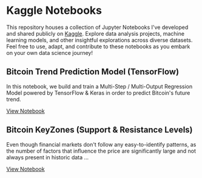 # Kaggle Notebooks

This repository houses a collection of Jupyter Notebooks I've developed and shared publicly on [Kaggle](https://www.kaggle.com/). Explore data analysis projects, machine learning models, and other insightful explorations across diverse datasets. Feel free to use, adapt, and contribute to these notebooks as you embark on your own data science journey!


## Bitcoin Trend Prediction Model (TensorFlow)

In this notebook, we build and train a Multi-Step / Multi-Output Regression Model powered by TensorFlow & Keras in order to predict Bitcoin's future trend.

[View Notebook](./bitcoin-trend-prediction-model-with-tensorflow/README.md)



## Bitcoin KeyZones (Support & Resistance Levels)

Even though financial markets don't follow any easy-to-identify patterns, as the number of factors that influence the price are significantly large and not always present in historic data ...


[View Notebook](./bitcoin-keyzones-support-resistance-levels/README.md)
